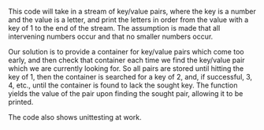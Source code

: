 This code will take in a stream of key/value pairs, where the key is a number and the value is a letter,
and print the letters in order from the value with a key of 1 to the end of the stream.
The assumption is made that all intervening numbers occur and that no smaller numbers occur.

Our solution is to provide a container for key/value pairs which come too early, and then check that container each time we find the key/value pair which we are
currently looking for. So all pairs are stored until hitting the key of 1, then the container is searched for a key of 2, and, if successful, 3, 4, etc.,
until the container is found to lack the sought key. The function yields the value of the pair upon finding the sought pair, allowing it to be printed.

The code also shows unittesting at work.